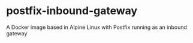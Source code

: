 # postfix-inbound-gateway
A Docker image based in Alpine Linux with Postfix running as an inbound gateway
